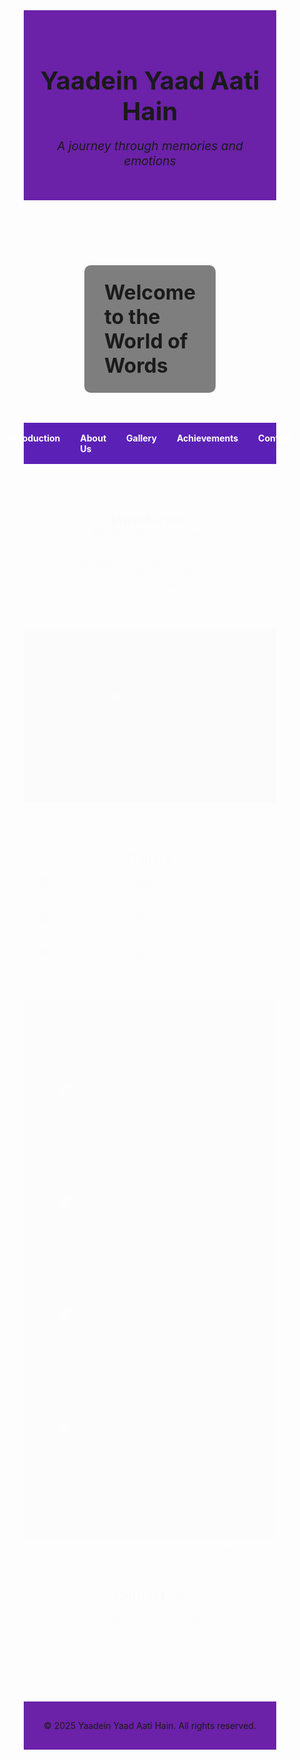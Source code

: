 <!DOCTYPE html>
<html lang="en">
<head>
  <meta charset="UTF-8" />
  <meta name="viewport" content="width=device-width, initial-scale=1.0"/>
  <title>Yaadein Yaad Aati Hain</title>
  <style>
    /* Reset and base styles */
    * {
      margin: 0;
      padding: 0;
      box-sizing: border-box;
    }

    body {
      font-family: 'Segoe UI', Tahoma, Geneva, Verdana, sans-serif;
      background: linear-gradient(to bottom, #4c1d95, #000);
      color: #fff;
      scroll-behavior: smooth;
    }

    header {
      background-color: #6b21a8;
      padding: 2rem 1rem;
      text-align: center;
    }

    header h1 {
      font-size: 2.5rem;
      margin-bottom: 0.5rem;
    }

    header p {
      font-style: italic;
      font-size: 1.2rem;
    }

    nav {
      background-color: #5b21b6;
      display: flex;
      justify-content: center;
      gap: 2rem;
      padding: 1rem 0;
    }

    nav a {
      color: #fff;
      text-decoration: none;
      font-weight: bold;
      transition: color 0.3s ease;
    }

    nav a:hover {
      color: #facc15;
    }

    .banner {
      position: relative;
      height: 300px;
      background: url('https://images.unsplash.com/photo-1527254059242-8e1f2d622b7e?auto=format&fit=crop&w=1400&q=80') no-repeat center center/cover;
    }

    .banner-text {
      position: absolute;
      top: 50%;
      left: 50%;
      transform: translate(-50%, -50%);
      background: rgba(0, 0, 0, 0.5);
      padding: 1.5rem 2rem;
      border-radius: 10px;
      font-size: 2rem;
      font-weight: bold;
    }

    section {
      padding: 3rem 1.5rem;
      text-align: center;
      animation: fadeIn 1s ease-in;
    }

    section img {
      max-width: 90%;
      border-radius: 10px;
      margin-bottom: 1rem;
      box-shadow: 0 4px 8px rgba(255, 255, 255, 0.1);
    }

    .gallery, .achievements {
      display: grid;
      gap: 1.5rem;
      grid-template-columns: repeat(auto-fit, minmax(250px, 1fr));
      padding-top: 1rem;
    }

    .achievement-card {
      background: rgba(255, 255, 255, 0.1);
      padding: 1rem;
      border-radius: 10px;
    }

    .achievement-card img {
      width: 100%;
      border-radius: 6px;
    }

    footer {
      background-color: #6b21a8;
      padding: 1rem;
      text-align: center;
      margin-top: 2rem;
    }

    @keyframes fadeIn {
      from {opacity: 0;}
      to {opacity: 1;}
    }
  </style>
</head>
<body>

  <header>
    <h1>Yaadein Yaad Aati Hain</h1>
    <p>A journey through memories and emotions</p>
  </header>

  <div class="banner">
    <div class="banner-text">Welcome to the World of Words</div>
  </div>

  <nav>
    <a href="#introduction">Introduction</a>
    <a href="#about">About Us</a>
    <a href="#gallery">Gallery</a>
    <a href="#achievements">Achievements</a>
    <a href="#contact">Contact</a>
  </nav>

  <section id="introduction">
    <h2>Introduction</h2>
    <img src="https://images.unsplash.com/photo-1531988042231-d39a9cc12a9a?auto=format&fit=crop&w=800&q=80" alt="Writing Introduction Image" />
    <p>Welcome to Yaadein Yaad Aati Hain — a sanctuary of emotions, stories, and the magic of words that bring back memories.</p>
  </section>

  <section id="about" style="background-color: #3c0d99;">
    <h2>About Us</h2>
    <img src="https://images.unsplash.com/photo-1485217988980-11786ced9454?auto=format&fit=crop&w=800&q=80" alt="About Us Image" />
    <p>We are a community of writers, poets, and dreamers who believe in the healing power of writing. Our stories are not just ink on paper—they are echoes of the heart.</p>
  </section>

  <section id="gallery">
    <h2>Gallery</h2>
    <div class="gallery">
      <img src="https://source.unsplash.com/random/400x300?sig=1&writing" alt="Gallery 1">
      <img src="https://source.unsplash.com/random/400x300?sig=2&writing" alt="Gallery 2">
      <img src="https://source.unsplash.com/random/400x300?sig=3&writing" alt="Gallery 3">
    </div>
  </section>

  <section id="achievements" style="background-color: #3c0d99;">
    <h2>Achievements</h2>
    <div class="achievements">
      <div class="achievement-card">
        <img src="https://images.unsplash.com/photo-1494173853739-c21f58b16055?auto=format&fit=crop&w=400&q=80" alt="Published Poet">
        <h3>Published Poet</h3>
        <p>Published in national poetry anthologies</p>
      </div>
      <div class="achievement-card">
        <img src="https://images.unsplash.com/photo-1520974735194-1bc3c46d84c5?auto=format&fit=crop&w=400&q=80" alt="Stage Performer">
        <h3>Stage Performer</h3>
        <p>Performed on major stages across India</p>
      </div>
      <div class="achievement-card">
        <img src="https://images.unsplash.com/photo-1601987077399-a4c2be9c4b4e?auto=format&fit=crop&w=400&q=80" alt="Featured on Radio">
        <h3>Featured on Radio</h3>
        <p>Invited on Red FM to share poetry journey</p>
      </div>
      <div class="achievement-card">
        <img src="https://images.unsplash.com/photo-1519681393784-d120267933ba?auto=format&fit=crop&w=400&q=80" alt="1st Prize - Swarn Abha">
        <h3>1st Prize - Swarn Abha</h3>
        <p>Winner in the Swarn Abha Writing Competition</p>
      </div>
    </div>
  </section>

  <section id="contact">
    <h2>Contact Us</h2>
    <p>For collaborations, queries, or submissions:</p>
    <p>Email: <a href="mailto:yaadeinyaadaatihain@example.com" style="color: #facc15;">yaadeinyaadaatihain@example.com</a></p>
  </section>

  <footer>
    <p>&copy; 2025 Yaadein Yaad Aati Hain. All rights reserved.</p>
  </footer>

</body>
</html>
